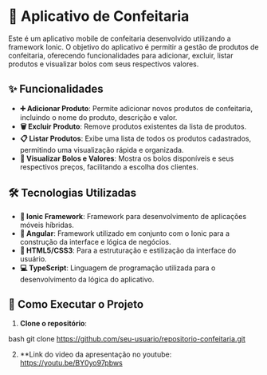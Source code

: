 # 🎂 Aplicativo de Confeitaria

Este é um aplicativo mobile de confeitaria desenvolvido utilizando a framework Ionic. O objetivo do aplicativo é permitir a gestão de produtos de confeitaria, oferecendo funcionalidades para adicionar, excluir, listar produtos e visualizar bolos com seus respectivos valores.

## ✨ Funcionalidades

- **➕ Adicionar Produto**: Permite adicionar novos produtos de confeitaria, incluindo o nome do produto, descrição e valor.
- **🗑️ Excluir Produto**: Remove produtos existentes da lista de produtos.
- **📋 Listar Produtos**: Exibe uma lista de todos os produtos cadastrados, permitindo uma visualização rápida e organizada.
- **🍰 Visualizar Bolos e Valores**: Mostra os bolos disponíveis e seus respectivos preços, facilitando a escolha dos clientes.

## 🛠️ Tecnologias Utilizadas

- **🔧 Ionic Framework**: Framework para desenvolvimento de aplicações móveis híbridas.
- **🚀 Angular**: Framework utilizado em conjunto com o Ionic para a construção da interface e lógica de negócios.
- **🎨 HTML5/CSS3**: Para a estruturação e estilização da interface do usuário.
- **💻 TypeScript**: Linguagem de programação utilizada para o desenvolvimento da lógica do aplicativo.

## 🚀 Como Executar o Projeto

1. **Clone o repositório**:
   
bash
   git clone https://github.com/seu-usuario/repositorio-confeitaria.git
   
2. **Link do video da apresentação no youtube:
   https://youtu.be/BY0yo97pbws
